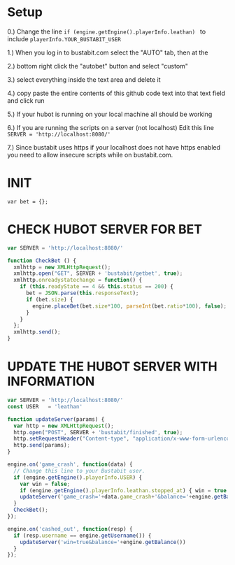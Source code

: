 # Setup

0.) Change the line `if (engine.getEngine().playerInfo.leathan) ` to include `playerInfo.YOUR_BUSTABIT_USER`

1.) When you log in to bustabit.com select the "AUTO" tab, then at the

2.) bottom right click the "autobet" button and select "custom"

3.) select everything inside the text area and delete it

4.) copy paste the entire contents of this github code text into that text field and click run

5.) If your hubot is running on your local machine all should be working

6.) If you are running the scripts on a server (not localhost) Edit this line `SERVER = 'http://localhost:8080/'`

7.) Since bustabit uses https if your localhost does not have https enabled you need to allow insecure scripts while on bustabit.com.

# INIT

```var bet = {};```

# CHECK HUBOT SERVER FOR BET

```javascript
var SERVER = 'http://localhost:8080/'

function CheckBet () {
  xmlhttp = new XMLHttpRequest();
  xmlhttp.open("GET", SERVER + 'bustabit/getbet', true);
  xmlhttp.onreadystatechange = function() {
    if (this.readyState == 4 && this.status == 200) {
      bet = JSON.parse(this.responseText);
      if (bet.size) {
        engine.placeBet(bet.size*100, parseInt(bet.ratio*100), false);
      }
    }
  };
  xmlhttp.send();
}
``` 
# UPDATE THE HUBOT SERVER WITH INFORMATION

```javascript
var SERVER = 'http://localhost:8080/'
const USER   = 'leathan'

function updateServer(params) {
  var http = new XMLHttpRequest();
  http.open("POST", SERVER + 'bustabit/finished', true);
  http.setRequestHeader("Content-type", "application/x-www-form-urlencoded");
  http.send(params);
}

engine.on('game_crash', function(data) {
  // Change this line to your Bustabit user.
  if (engine.getEngine().playerInfo.USER) {
    var win = false;
    if (engine.getEngine().playerInfo.leathan.stopped_at) { win = true } 
    updateServer('game_crash='+data.game_crash+'&balance='+engine.getBalance()+'&win='+win)
  }
  CheckBet();
});

engine.on('cashed_out', function(resp) {
  if (resp.username == engine.getUsername()) {
    updateServer('win=true&balance='+engine.getBalance())
  }
});
```
